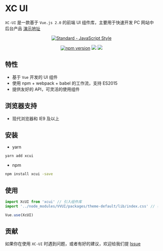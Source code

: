 # XC UI

`XC-UI` 是一款基于 `Vue.js 2.0` 的前端 UI 组件库，主要用于快速开发 PC 网站中后台产品
[演示地址]()

<p align="center">
  <a href="https://github.com/feross/standard">
    <img src="https://cdn.rawgit.com/feross/standard/master/badge.svg" alt="Standard - JavaScript Style">
  </a>
</p>
<p align="center">
<a href="https://www.npmjs.com/package/vvui"><img src="https://img.shields.io/badge/npm-1.0.0-brightgreen.svg" alt="npm version"></a> 
  <img src="https://img.shields.io/badge/build-passing-brightgreen.svg">
  <a href="https://www.npmjs.com/package/vvui"><img src="https://img.shields.io/badge/licence-MIT-blue.svg"></a> 
</p>

## 特性

- 基于 `Vue` 开发的 UI 组件
- 使用 npm + webpack + babel 的工作流，支持 ES2015
- 提供友好的 API，可灵活的使用组件

## 浏览器支持

- 现代浏览器和 IE9 及以上


## 安装

- yarn

```bash
yarn add xcui
```

- npm 

```bash
npm install xcui -save
```

## 使用

```js
import XcUI from 'xcui' // 引入组件库
import '../node_modules/VVUI/packages/theme-default/lib/index.css' // 引入样式库

Vue.use(XcUI)
```

## 贡献

如果你在使用 `XC-UI` 时遇到问题，或者有好的建议，欢迎给我们提 [Issue](https://github.com/sgh422016658)
